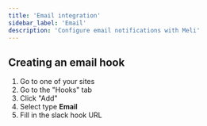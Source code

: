 ```yaml
---
title: 'Email integration'
sidebar_label: 'Email'
description: 'Configure email notifications with Meli'
---
```


## Creating an email hook

1. Go to one of your sites
1. Go to the "Hooks" tab
1. Click "Add"
1. Select type **Email**
1. Fill in the slack hook URL

